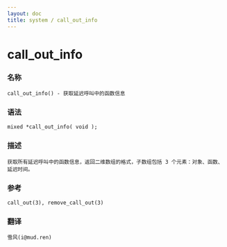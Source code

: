 ```yaml
---
layout: doc
title: system / call_out_info
---
```

# call_out_info

### 名称

    call_out_info() - 获取延迟呼叫中的函数信息

### 语法

    mixed *call_out_info( void );

### 描述

    获取所有延迟呼叫中的函数信息，返回二维数组的格式，子数组包括 3 个元素：对象、函数、延迟时间。

### 参考

    call_out(3), remove_call_out(3)

### 翻译 ###

    雪风(i@mud.ren)

